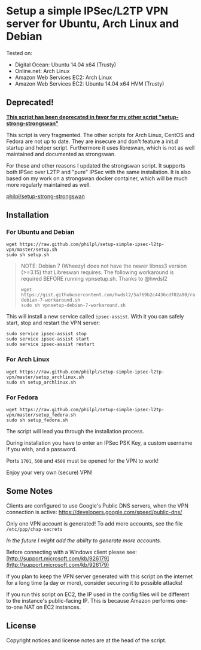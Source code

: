 # Setup a simple IPSec/L2TP VPN server for Ubuntu, Arch Linux and Debian

Tested on:

- Digital Ocean: Ubuntu 14.04 x64 (Trusty)
- Online.net: Arch Linux
- Amazon Web Services EC2: Arch Linux
- Amazon Web Services EC2: Ubuntu 14.04 x64 HVM (Trusty)

## **Deprecated!**

[**This script has been deprecated in favor for my other script "setup-strong-strongswan"**](https://github.com/philpl/setup-strong-strongswan)

This script is very fragmented. The other scripts for Arch Linux, CentOS and Fedora
are not up to date. They are insecure and don't feature a init.d startup and helper
script. Furthermore it uses libreswan, which is not as well maintained and documented as strongswan.

For these and other reasons I updated the strongswan script. It supports both
IPSec over L2TP and "pure" IPSec with the same installation. It is also based on
my work on a strongswan docker container, which will be much more regularly
maintained as well.

[philpl/setup-strong-strongswan](https://github.com/philpl/setup-strong-strongswan)

## Installation

### For Ubuntu and Debian

```
wget https://raw.github.com/philpl/setup-simple-ipsec-l2tp-vpn/master/setup.sh
sudo sh setup.sh
```

> NOTE: Debian 7 (Wheezy) does not have the newer libnss3 version (>=3.15) that Libreswan requires.
> The following workaround is required BEFORE running vpnsetup.sh.
> Thanks to @hwdsl2
>
> ```
> wget https://gist.githubusercontent.com/hwdsl2/5a769b2c4436cdf02a90/raw/e08a04d76240af8acbfe5d6f4e0057c1bf5c660e/vpnsetup-debian-7-workaround.sh
> sudo sh vpnsetup-debian-7-workaround.sh
> ```

This will install a new service called `ipsec-assist`. With it you can safely start, stop and restart the VPN server:

```
sudo service ipsec-assist stop
sudo service ipsec-assist start
sudo service ipsec-assist restart
```

### For Arch Linux

```
wget https://raw.github.com/philpl/setup-simple-ipsec-l2tp-vpn/master/setup_archlinux.sh
sudo sh setup_archlinux.sh
```

### For Fedora

```
wget https://raw.github.com/philpl/setup-simple-ipsec-l2tp-vpn/master/setup_fedora.sh
sudo sh setup_fedora.sh
```

The script will lead you through the installation process.

During installation you have to enter an IPSec PSK Key, a custom username if you wish, and a password.

Ports `1701`, `500` and `4500` must be opened for the VPN to work!

Enjoy your very own (secure) VPN!

## Some Notes

Clients are configured to use Google's Public DNS servers, when
the VPN connection is active:
https://developers.google.com/speed/public-dns/

Only one VPN account is generated!
To add more accounts, see the file `/etc/ppp/chap-secrets`

*In the future I might add the ability to generate more accounts.*

Before connecting with a Windows client please see: [http://support.microsoft.com/kb/926179](http://support.microsoft.com/kb/926179)

If you plan to keep the VPN server generated with this script on the internet for a
long time (a day or more), consider securing it to possible attacks!

If you run this script on EC2, the IP used in the config files will be different to the instance's public-facing IP. This is because Amazon performs one-to-one NAT on EC2 instances.

## License

Copyright notices and license notes are at the head of the script.
